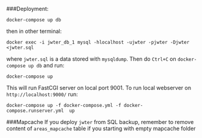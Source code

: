 ###Deployment:

    docker-compose up db

then in other terminal:

    docker exec -i jwter_db_1 mysql -hlocalhost -ujwter -pjwter -Djwter <jwter.sql

where `jwter.sql` is a data stored with `mysqldump`. Then do `Ctrl+C` on `docker-compose up db` and run:

    docker-compose up
    
This will run FastCGI server on local port 9001. To run local webserver on `http://localhost:9000/` run:

    docker-compose up -f docker-compose.yml -f docker-compose.runserver.yml  up


###Mapcache
If you deploy `jwter` from SQL backup, remember to remove content of `areas_mapcache` table if you starting with empty mapcache folder
